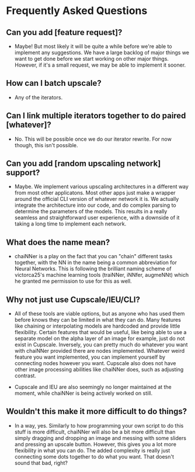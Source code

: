 
# Frequently Asked Questions

## Can you add [feature request]?

- Maybe! But most likely it will be quite a while before we're able to implement any suggestions. We have a large backlog of major things we want to get done before we start working on other major things. However, if it's a small request, we may be able to implement it sooner.

## How can I batch upscale?

- Any of the iterators.

## Can I link multiple iterators together to do paired [whatever]?

- No. This will be possible once we do our iterator rewrite. For now though, this isn't possible.

## Can you add [random upscaling network] support?

- Maybe. We implement various upscaling architectures in a different way from most other applicatons. Most other apps just make a wrapper around the official CLI version of whatever network it is. We actually integrate the architecture into our code, and do complex parsing to determine the parameters of the models. This results in a really seamless and straightforward user experience, with a downside of it taking a long time to implement each network.

## What does the name mean?

- chaiNNer is a play on the fact that you can "chain" different tasks together, with the NN in the name being a common abbreviation for Neural Networks. This is following the brilliant naming scheme of victorca25's machine learning tools (traiNNer, iNNfer, augmeNNt) which he granted me permission to use for this as well.

## Why not just use Cupscale/IEU/CLI?

- All of these tools are viable options, but as anyone who has used them before knows they can be limited in what they can do. Many features like chaining or interpolating models are hardcoded and provide little flexibility. Certain features that would be useful, like being able to use a separate model on the alpha layer of an image for example, just do not exist in Cupscale. Inversely, you can pretty much do whatever you want with chaiNNer provided there are nodes implemented. Whatever weird feature you want implemented, you can implement yourself by connecting nodes however you want. Cupscale also does not have other image processing abilities like chaiNNer does, such as adjusting contrast.

- Cupscale and IEU are also seemingly no longer maintained at the moment, while chaiNNer is being actively worked on still.

## Wouldn't this make it more difficult to do things?

- In a way, yes. Similarly to how programming your own script to do this stuff is more difficult, chaiNNer will also be a bit more difficult than simply dragging and dropping an image and messing with some sliders and pressing an upscale button. However, this gives you a lot more flexibility in what you can do. The added complexity is really just connecting some dots together to do what you want. That doesn't sound that bad, right?
